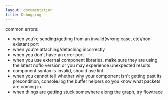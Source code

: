 ```yaml
---
layout: documentation
title: Debugging
---
```


common errors:

- when you're sending/getting from an invalid(wrong case, etc)/non-existant port
- when you're attaching/detaching incorrectly
- when you don't have an error port
- when you use external component libraries, make sure they are using the latest noflo version or you may experience unexpected results
- component syntax is invalid, should use lint
- when you cannot tell whether why your component isn't getting past its precondition, console.log the buffer helpers so you know what packets are coming in.
- when things are getting stuck somewhere along the graph, try flowtrace

